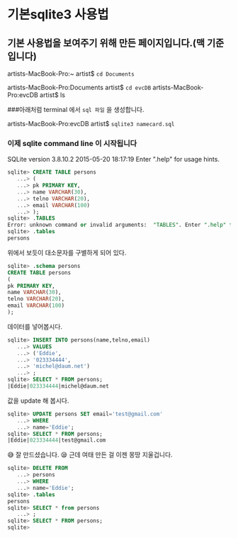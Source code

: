 # 기본sqlite3 사용법
## 기본 사용법을 보여주기 위해 만든 페이지입니다.(맥 기준입니다)
 
artists-MacBook-Pro:~ artist$ `cd Documents`
 
artists-MacBook-Pro:Documents artist$ `cd evcDB`
artists-MacBook-Pro:evcDB artist$ ls

###아래처럼 terminal 에서 `sql 파일` 을  생성합니다.

artists-MacBook-Pro:evcDB artist$ `sqlite3 namecard.sql`
### 이제 sqlite command line 이 시작됩니다

SQLite version 3.8.10.2 2015-05-20 18:17:19
Enter ".help" for usage hints.

```sql
sqlite> CREATE TABLE persons
   ...> (
   ...> pk PRIMARY KEY,
   ...> name VARCHAR(30),
   ...> telno VARCHAR(20),
   ...> email VARCHAR(100)
   ...> );
sqlite> .TABLES
Error: unknown command or invalid arguments:  "TABLES". Enter ".help" for help
sqlite> .tables
persons
```
위에서 보듯이 대소문자를 구별하게 되어 있다.

```sql
sqlite> .schema persons
CREATE TABLE persons
(
pk PRIMARY KEY,
name VARCHAR(30),
telno VARCHAR(20),
email VARCHAR(100)
);
```

데이터를 넣어봅시다.
```sql
sqlite> INSERT INTO persons(name,telno,email)
   ...> VALUES
   ...> ('Eddie',
   ...> '023334444',
   ...> 'michel@daum.net')
   ...> ;
sqlite> SELECT * FROM persons;
|Eddie|023334444|michel@daum.net
```
값을 update 해 봅시다.
```sql
sqlite> UPDATE persons SET email='test@gmail.com' 
   ...> WHERE
   ...> name='Eddie';
sqlite> SELECT * FROM persons;
|Eddie|023334444|test@gmail.com
```
😅 잘 만드셨습니다.
😪 근데 여태 만든 걸 이젠 몽땅 지울겁니다.    
```sql
sqlite> DELETE FROM
   ...> persons
   ...> WHERE
   ...> name='Eddie';
sqlite> .tables
persons
sqlite> SELECT * from persons
   ...> ;
sqlite> SELECT * FROM persons;
sqlite> 
```
